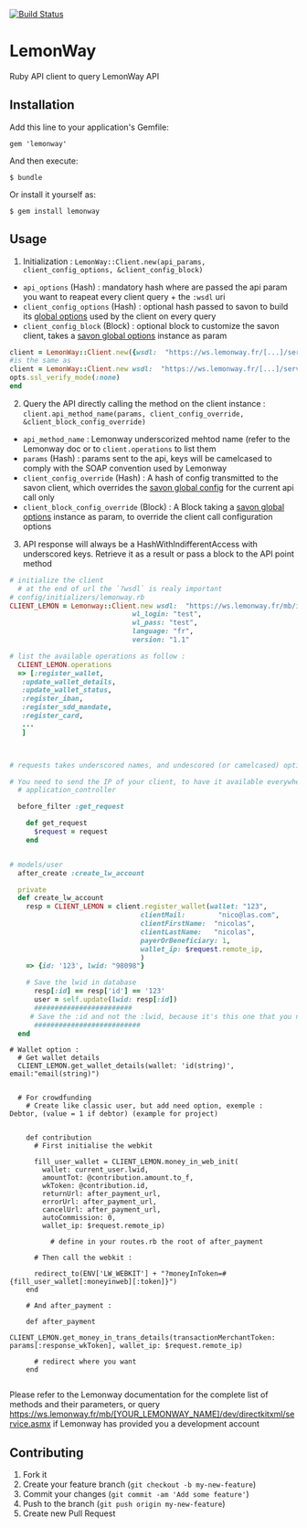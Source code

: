 [![Build Status](https://travis-ci.org/itkin/lemonway.svg?branch=master)](https://travis-ci.org/itkin/lemonway)

# LemonWay

Ruby API client to query LemonWay API

## Installation

Add this line to your application's Gemfile:

    gem 'lemonway'

And then execute:

    $ bundle

Or install it yourself as:

    $ gem install lemonway

## Usage

1. Initialization : `LemonWay::Client.new(api_params, client_config_options, &client_config_block)`
  - `api_options` (Hash) : mandatory hash where are passed the api param you want to reapeat every client query + the `:wsdl` uri
  - `client_config_options` (Hash) : optional hash passed to savon to build its [global options](https://github.com/savonrb/savon/blob/master/lib/savon/options.rb) used by the client on every query
  - `client_config_block` (Block) : optional block to customize the savon client, takes a [savon global options](https://github.com/savonrb/savon/blob/master/lib/savon/options.rb) instance as param
  ```ruby
client = LemonWay::Client.new({wsdl:  "https://ws.lemonway.fr/[...]/service.asmx?wsdl"}, {ssl_verify_mode: :none})
#is the same as
client = LemonWay::Client.new wsdl:  "https://ws.lemonway.fr/[...]/service.asmx?wsdl" do |opts|
  opts.ssl_verify_mode(:none)
end
  ```

2. Query the API directly calling the method on the client instance : `client.api_method_name(params, client_config_override, &client_block_config_override)`
  - `api_method_name` : Lemonway underscorized mehtod name (refer to the Lemonway doc or to `client.operations` to list them
  - `params` (Hash) : params sent to the api, keys will be camelcased to comply with the SOAP convention used by Lemonway
  - `client_config_override` (Hash) : A hash of config transmitted to the savon client, which overrides the [savon global config](https://github.com/savonrb/savon/blob/master/lib/savon/options.rb) for the current api call only
  - `client_block_config_override` (Block) : A Block taking a [savon global options](https://github.com/savonrb/savon/blob/master/lib/savon/options.rb) instance as param, to override the client call configuration options


3. API response will always be a HashWithIndifferentAccess with underscored keys. Retrieve it as a result or pass a block to the API point method


```ruby
# initialize the client
  # at the end of url the `?wsdl` is realy important
# config/initializers/lemonway.rb
CLIENT_LEMON = Lemonway::Client.new wsdl:  "https://ws.lemonway.fr/mb/ioio/dev/directkit/service.asmx?wsdl",
                              wl_login: "test",
                              wl_pass: "test",
                              language: "fr",
                              version: "1.1"

# list the available operations as follow :
  CLIENT_LEMON.operations
  => [:register_wallet,
   :update_wallet_details,
   :update_wallet_status,
   :register_iban,
   :register_sdd_mandate,
   :register_card,
   ...
   ]



# requests takes underscored names, and undescored (or camelcased) options, some hash with indifferent access are returned

# You need to send the IP of your client, to have it available everywhere do :
  # application_controller

  before_filter :get_request

    def get_request
      $request = request
    end


# models/user
  after_create :create_lw_account

  private
  def create_lw_account
    resp = CLIENT_LEMON = client.register_wallet(wallet: "123",
                                clientMail:        "nico@las.com",
                                clientFirstName:  "nicolas",
                                clientLastName:   "nicolas",
                                payerOrBeneficiary: 1,
                                wallet_ip: $request.remote_ip,
                                )
    => {id: '123', lwid: "98098"}

    # Save the lwid in database
      resp[:id] == resp['id'] == '123'
      user = self.update(lwid: resp[:id])
      ########################
     # Save the :id and not the :lwid, because it's this one that you need for the call after #
      ##########################
  end


```

```
# Wallet option :
  # Get wallet details
  CLIENT_LEMON.get_wallet_details(wallet: 'id(string)', email:"email(string)")


```

```
  # For crowdfunding
    # Create like classic user, but add need option, exemple :  Debtor, (value = 1 if debtor) (example for project)


    def contribution
      # First initialise the webkit

      fill_user_wallet = CLIENT_LEMON.money_in_web_init(
        wallet: current_user.lwid,
        amountTot: @contribution.amount.to_f,
        wkToken: @contribution.id,
        returnUrl: after_payment_url,
        errorUrl: after_payment_url,
        cancelUrl: after_payment_url,
        autoCommission: 0,
        wallet_ip: $request.remote_ip)

          # define in your routes.rb the root of after_payment

      # Then call the webkit :

      redirect_to(ENV['LW_WEBKIT'] + "?moneyInToken=#{fill_user_wallet[:moneyinweb][:token]}")
    end

    # And after_payment :

    def after_payment
      CLIENT_LEMON.get_money_in_trans_details(transactionMerchantToken: params[:response_wkToken], wallet_ip: $request.remote_ip)

      # redirect where you want
    end


```




Please refer to the Lemonway documentation for the complete list of methods and their parameters, or query https://ws.lemonway.fr/mb/[YOUR_LEMONWAY_NAME]/dev/directkitxml/service.asmx if Lemonway has provided you a development account


## Contributing

1. Fork it
2. Create your feature branch (`git checkout -b my-new-feature`)
3. Commit your changes (`git commit -am 'Add some feature'`)
4. Push to the branch (`git push origin my-new-feature`)
5. Create new Pull Request

